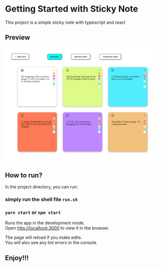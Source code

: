 # Getting Started with Sticky Note

This project is a simple sticky note with typescript and react

## Preview
![Sticky Note Preview](https://github.com/ClickHere0521/React-Typescript-StickyNote/blob/master/public/stickyPreview.png)
## How to run?

In the project directory, you can run:

### simply run the shell file `run.sh`

### `yarn start` or `npm start`

Runs the app in the development mode.\
Open [http://localhost:3000](http://localhost:3000) to view it in the browser.

The page will reload if you make edits.\
You will also see any lint errors in the console.

## Enjoy!!!

